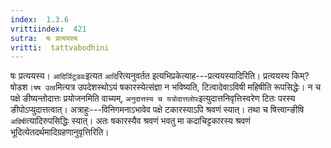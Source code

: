 ```yaml
---
index:  1.3.6
vrittiindex:  421
sutra:  षः प्रत्ययस्य
vritti:  tattvabodhini 
---
```


षः प्रत्ययस्य। `आदिर्ञिटुडवः`इत्यत `आदि`रित्यनुवर्तत इत्यभिप्रकेत्याह---प्रत्ययस्यादिरिति। प्रत्ययस्य किम्? षोडश।`षष उत्व`मित्यत्र उपदेशस्थोऽयं षकारस्येत्संज्ञा न भविष्यति, टित्वादेवाऽविषी महिषीति रूपसिद्धेः। न च पक्षे ङीष्यन्तोदात्तः प्रयोजनमिति वाच्यम्, `अनुदात्तस्य च यत्रोदात्तलोपः`इत्युदात्तनिवृत्तिस्वरेण टितः परस्य ङीपोऽप्युदात्तत्वात्। अत्राहुः---विनिगमनाऽभावेव पक्षे टकारस्याऽपि श्रवणं स्यात्। तथा च षित्त्वान्ङीषि `अविषी`त्यादिरुपसिद्धिः स्यात्। अतः षकारस्यैव श्रवणं भवतु मा कदाचिट्टकारस्य श्रवणं भूदित्येतदर्थमादिग्रहणानुवृत्तिरिति।

